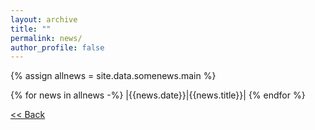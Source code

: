 ```yaml
---
layout: archive
title: ""
permalink: news/
author_profile: false
---
```


{% assign allnews = site.data.somenews.main %}

{% for news in allnews -%}
|{{news.date}}|{{news.title}}|
{% endfor %}

[<< Back](https://priyanka-mondal.github.io/)
